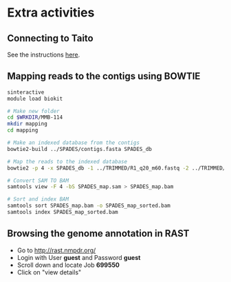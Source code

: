 # Extra activities

## Connecting to Taito

See the instructions [here](01-UNIX-and-CSC.md#connecting-to-taito).

## Mapping reads to the contigs using BOWTIE

```bash
sinteractive
module load biokit

# Make new folder
cd $WRKDIR/MMB-114
mkdir mapping
cd mapping

# Make an indexed database from the contigs
bowtie2-build ../SPADES/contigs.fasta SPADES_db

# Map the reads to the indexed database
bowtie2 -p 4 -x SPADES_db -1 ../TRIMMED/R1_q20_m60.fastq -2 ../TRIMMED/R2_q20_m60.fastq -S SPADES_map.sam

# Convert SAM TO BAM
samtools view -F 4 -bS SPADES_map.sam > SPADES_map.bam

# Sort and index BAM
samtools sort SPADES_map.bam -o SPADES_map_sorted.bam
samtools index SPADES_map_sorted.bam
```

## Browsing the genome annotation in RAST

* Go to http://rast.nmpdr.org/
* Login with User **guest** and Password **guest**
* Scroll down and locate Job **699550**
* Click on "view details"
